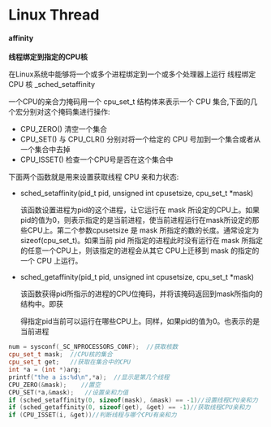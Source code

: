# Linux Thread



#### affinity

**线程绑定到指定的CPU核**

在Linux系统中能够将一个或多个进程绑定到一个或多个处理器上运行
    线程绑定 CPU 核 _sched_setaffinity

一个CPU的亲合力掩码用一个 cpu_set_t 结构体来表示一个 CPU 集合,下面的几个宏分别对这个掩码集进行操作:

- CPU_ZERO() 清空一个集合
- CPU_SET() 与 CPU_CLR() 分别对将一个给定的 CPU 号加到一个集合或者从一个集合中去掉
- CPU_ISSET() 检查一个CPU号是否在这个集合中

下面两个函数就是用来设置获取线程 CPU 亲和力状态: 

- sched_setaffinity(pid_t pid, unsigned int cpusetsize, cpu_set_t *mask) 

  该函数设置进程为pid的这个进程，让它运行在 mask 所设定的CPU上。如果pid的值为0，则表示指定的是当前进程，使当前进程运行在mask所设定的那些CPU上。第二个参数cpusetsize 是 mask 所指定的数的长度。通常设定为 sizeof(cpu_set_t)。如果当前 pid 所指定的进程此时没有运行在 mask 所指定的任意一个CPU上，则该指定的进程会从其它 CPU上迁移到 mask 的指定的一个 CPU 上运行。 

- sched_getaffinity(pid_t pid, unsigned int cpusetsize, cpu_set_t *mask) 

  该函数获得pid所指示的进程的CPU位掩码，并将该掩码返回到mask所指向的结构中。即获

  得指定pid当前可以运行在哪些CPU上。同样，如果pid的值为0。也表示的是当前进程

```c++
num = sysconf(_SC_NPROCESSORS_CONF);  //获取核数
cpu_set_t mask;  //CPU核的集合
cpu_set_t get;   //获取在集合中的CPU
int *a = (int *)arg; 
printf("the a is:%d\n",*a);  //显示是第几个线程
CPU_ZERO(&mask);    //置空
CPU_SET(*a,&mask);   //设置亲和力值
if (sched_setaffinity(0, sizeof(mask), &mask) == -1)//设置线程CPU亲和力
if (sched_getaffinity(0, sizeof(get), &get) == -1)//获取线程CPU亲和力
if (CPU_ISSET(i, &get))//判断线程与哪个CPU有亲和力
```
